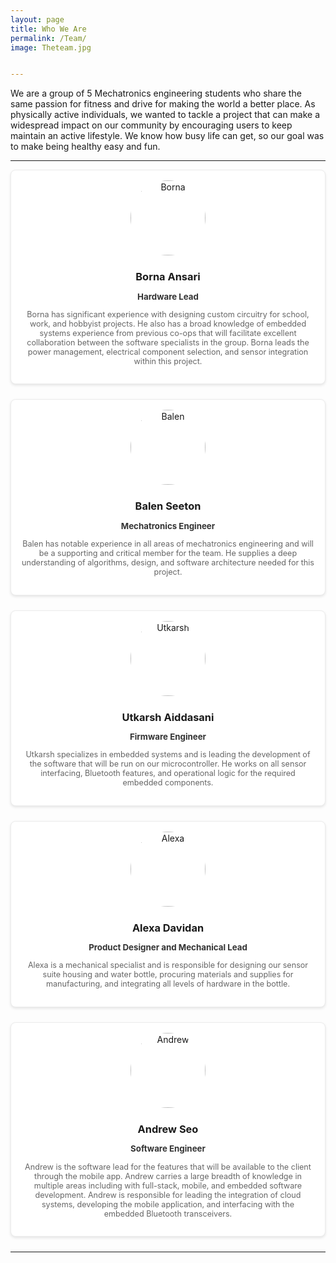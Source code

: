 ```yaml
---
layout: page
title: Who We Are
permalink: /Team/
image: Theteam.jpg


---
```


We are a group of 5 Mechatronics engineering students who share the same passion for fitness and drive for making the world a better place. As physically active individuals, we wanted to tackle a project that can make a widespread impact on our community by encouraging users to keep maintain an active lifestyle. We know how busy life can get, so our goal was to make being healthy easy and fun.

***

<!-- Team Member 1 Card -->
<div style="border: 1px solid #ececec; box-shadow: 0 2px 4px rgba(0, 0, 0, 0.1); border-radius: 8px; padding: 16px; margin-bottom: 24px; text-align: center; background-color: white;">
  <img src="{{ '/images/born.jpg' | prepend: site.baseurl }}" alt="Borna" style="width: 120px; height: 120px; border-radius: 60px; margin-bottom: 16px;">
  <h3 style="margin: 8px 0;">Borna Ansari</h3>
  <p style="font-size: 0.95em; color: #333; font-weight: bold;">Hardware Lead</p>
  <p style="font-size: 0.9em; color: #666;">Borna has significant experience with designing custom circuitry for school, work, and hobbyist projects. He also has a broad knowledge of embedded systems experience from previous co-ops that will facilitate excellent collaboration between the software specialists in the group. Borna leads the power management, electrical component selection, and sensor integration within this project.</p>
</div>

<!-- Team Member 2 Card -->
<div style="border: 1px solid #ececec; box-shadow: 0 2px 4px rgba(0, 0, 0, 0.1); border-radius: 8px; padding: 16px; margin-bottom: 24px; text-align: center; background-color: white;">
  <img src="{{ '/images/seeton.jpg' | prepend: site.baseurl }}" alt="Balen" style="width: 120px; height: 120px; border-radius: 60px; margin-bottom: 16px;">
  <h3 style="margin: 8px 0;">Balen Seeton</h3>
  <p style="font-size: 0.95em; color: #333; font-weight: bold;">Mechatronics Engineer</p>
  <p style="font-size: 0.9em; color: #666;">Balen has notable experience in all areas of mechatronics engineering and will be a supporting and critical member for the team. He supplies a deep understanding of algorithms, design, and software architecture needed for this project.</p>
</div>

<!-- Team Member 3 Card -->
<div style="border: 1px solid #ececec; box-shadow: 0 2px 4px rgba(0, 0, 0, 0.1); border-radius: 8px; padding: 16px; margin-bottom: 24px; text-align: center; background-color: white;">
  <img src="{{ '/images/ut.jpg' | prepend: site.baseurl }}" alt="Utkarsh" style="width: 120px; height: 120px; border-radius: 60px; margin-bottom: 16px;">
  <h3 style="margin: 8px 0;">Utkarsh Aiddasani</h3>
  <p style="font-size: 0.95em; color: #333; font-weight: bold;">Firmware Engineer</p>
  <p style="font-size: 0.9em; color: #666;">Utkarsh specializes in embedded systems and is leading the development of the software that will be run on our microcontroller. He works on all sensor interfacing, Bluetooth features, and operational logic for the required embedded components. </p>
</div>

<!-- Team Member 4 Card -->
<div style="border: 1px solid #ececec; box-shadow: 0 2px 4px rgba(0, 0, 0, 0.1); border-radius: 8px; padding: 16px; margin-bottom: 24px; text-align: center; background-color: white;">
  <img src="{{ '/images/alex.jpg' | prepend: site.baseurl }}" alt="Alexa" style="width: 120px; height: 120px; border-radius: 60px; margin-bottom: 16px;">
  <h3 style="margin: 8px 0;">Alexa Davidan</h3>
  <p style="font-size: 0.95em; color: #333; font-weight: bold;">Product Designer and Mechanical Lead</p>
  <p style="font-size: 0.9em; color: #666;">Alexa is a mechanical specialist and is responsible for designing our sensor suite housing and water bottle, procuring materials and supplies for manufacturing, and integrating all levels of hardware in the bottle. </p>
</div>

<!-- Team Member 4 Card -->
<div style="border: 1px solid #ececec; box-shadow: 0 2px 4px rgba(0, 0, 0, 0.1); border-radius: 8px; padding: 16px; margin-bottom: 24px; text-align: center; background-color: white;">
  <img src="{{ '/images/andr.jpg' | prepend: site.baseurl }}" alt="Andrew" style="width: 120px; height: 120px; border-radius: 60px; margin-bottom: 16px;">
  <h3 style="margin: 8px 0;">Andrew Seo</h3>
  <p style="font-size: 0.95em; color: #333; font-weight: bold;">Software Engineer</p>
  <p style="font-size: 0.9em; color: #666;">Andrew is the software lead for the features that will be available to the client through the mobile app. Andrew carries a large breadth of knowledge in multiple areas including with full-stack, mobile, and embedded software development. Andrew is responsible for leading the integration of cloud systems, developing the mobile application, and interfacing with the embedded Bluetooth transceivers.</p>
</div>

***



